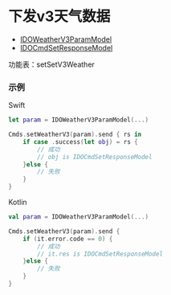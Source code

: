 # 下发v3天气数据
* [IDOWeatherV3ParamModel](../model/IDOWeatherV3ParamModel.md)
* [IDOCmdSetResponseModel](../model/IDOCmdSetResponseModel.md)

功能表：setSetV3Weather

### 示例

Swift
```swift
let param = IDOWeatherV3ParamModel(...)

Cmds.setWeatherV3(param).send { rs in
    if case .success(let obj) = rs {
        // 成功
        // obj is IDOCmdSetResponseModel
    }else {
        // 失败
    }
}
```

Kotlin
```kotlin
val param = IDOWeatherV3ParamModel(...)

Cmds.setWeatherV3(param).send {
    if (it.error.code == 0) {
        // 成功
        // it.res is IDOCmdSetResponseModel
    }else {
        // 失败
    }
}
```
